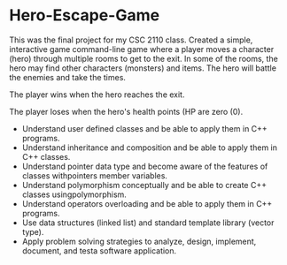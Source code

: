 # Hero-Escape-Game
This was the final project for my CSC 2110 class. Created a simple, interactive game command-line game where a player moves a character (hero) through multiple rooms to get to the exit. In some of the rooms, the hero may find other characters (monsters) and items. The hero will battle the enemies and take the times. 

The player wins when the hero reaches the exit. 

The player loses when the hero's health points (HP are zero (0). 

- Understand user defined classes and be able to apply them in C++ programs.
- Understand inheritance and composition and be able to apply them in C++ classes.
- Understand pointer data type and become aware of the features of classes withpointers member variables.
- Understand polymorphism conceptually and be able to create C++ classes usingpolymorphism.
- Understand operators overloading and be able to apply them in C++ programs.
- Use data structures (linked list) and standard template library (vector type).
- Apply problem solving strategies to analyze, design, implement, document, and testa software application.
